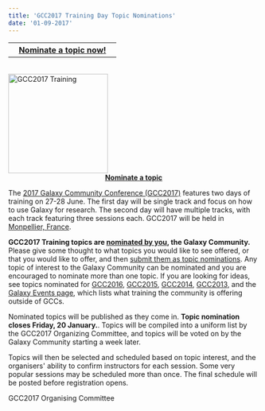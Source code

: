 ```yaml
---
title: 'GCC2017 Training Day Topic Nominations'
date: '01-09-2017'
---
```

<table>
  <tr>
    <th> &nbsp;&nbsp; <a href='http://bit.ly/gcc2017trainingnom'>Nominate a topic now!</a> &nbsp;&nbsp; </th>
  </tr>
</table>

<br />

<div class='right'><a href='https://gcc2017.sciencesconf.org/'><img src="/src/images/Logos/gcc2017-logo-300.png" alt="GCC2017 Training" width="200" /></a>
<div style="text-align: center;"> <strong><a href='http://bit.ly/gcc2017trainingnom'>Nominate a topic</a></strong></div>
</div>

The [2017 Galaxy Community Conference (GCC2017)](https://gcc2017.sciencesconf.org/) features two days of training on 27-28 June. The first day will be single track and focus on how to use Galaxy for research. The second day will have multiple tracks, with each track featuring three sessions each.  GCC2017 will be held in [Monpellier, France](http://www.montpellier-france.com/).

**GCC2017 Training topics are [nominated by you](http://bit.ly/gcc2017trainingnom), the Galaxy Community.** Please give some thought to what topics you would like to see offered, or that you would like to offer, and then [submit them as topic nominations](http://bit.ly/gcc2017trainingnom).  Any topic of interest to the Galaxy Community can be nominated and you are encouraged to nominate more than one topic. If you are looking for ideas, see topics nominated for [GCC2016](bit.ly/gcc2016noms), [GCC2015](http://bit.ly/gcc2015vote), [GCC2014](http://bit.ly/1s6NtMN), [GCC2013](http://bit.ly/1i2j1gN), and the [Galaxy Events page](/src/events/index.md), which lists what training the community is offering outside of GCCs.

Nominated topics will be published as they come in.  **Topic nomination closes Friday, 20 January.**.  Topics will be compiled into a uniform list by the GCC2017 Organizing Committee, and topics will be voted on by the Galaxy Community starting a week later.

Topics will then be selected and scheduled based on topic interest, and the organisers' ability to confirm instructors for each session.  Some very popular sessions may be scheduled more than once. The final schedule will be posted before registration opens.

GCC2017 Organising Committee
